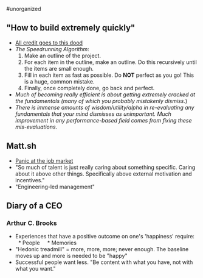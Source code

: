 #unorganized
## "How to build extremely quickly"
* [All credit goes to this dood](https://learnhowtolearn.org/how-to-build-extremely-quickly/)
*  _The Speedrunning Algorithm_:
	1. Make an outline of the project.
	2. For each item in the outline, make an outline. Do this recursively until the items are small enough.
	3. Fill in each item as fast as possible. Do **NOT** perfect as you go! This is a huge, common mistake.
	4. Finally, once completely done, go back and perfect.
* _Much of becoming really efficient is about getting extremely cracked at the fundamentals (many of which you probably mistakenly dismiss_.)
* _There is immense amounts of wisdom/utility/alpha in re-evaluating any fundamentals that your mind dismisses as unimportant. Much improvement in any performance-based field comes from fixing these mis-evaluations_.
## Matt.sh
* [Panic at the job market](https://matt.sh/panic-at-the-job-market)
* "So much of talent is just really caring about something specific. Caring about it above other things. Specifically above external motivation and incentives."
* "Engineering-led management"
## Diary of a CEO
### Arthur C. Brooks
* Experiences that have a positive outcome on one's 'happiness' require:
    * People
    * Memories
* "Hedonic treadmill" = more, more, more; never enough. The baseline moves up and more is needed to be "happy"
* Successful people want less. "Be content with what you have, not with what you want."